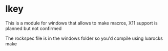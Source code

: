 ﻿# lkey

This is a module for windows that allows to make macros, X11 support is planned but not confirmed

The rockspec file is in the windows folder
so you'd compile using
luarocks make
